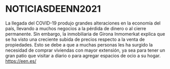 # NOTICIASDEENN2021
La llegada del COVID-19 produjo grandes alteraciones en la economía del país, llevando a muchos negocios a la pérdida de dinero o al cierre permanente. Sin embargo, la inmobiliaria de Girona Inmomerkat explica que se ha visto una creciente subida de precios respecto a la venta de propiedades. Esto se debe a que a muchas personas les ha surgido la necesidad de comprar viviendas con mayor extensión, ya sea para tener un gran patio que visitar a diario o para agregar espacios de ocio a su hogar.  https://een.es/

